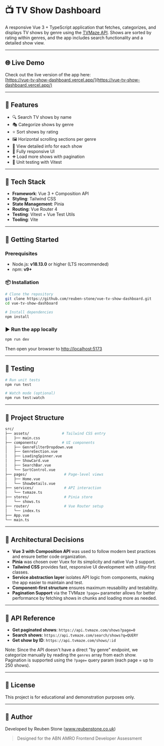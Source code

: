 # 📺 TV Show Dashboard

A responsive Vue 3 + TypeScript application that fetches, categorizes, and displays TV shows by genre using the [TVMaze API](https://www.tvmaze.com/api). Shows are sorted by rating within genres, and the app includes search functionality and a detailed show view.

---

## 🌐 Live Demo

Check out the live version of the app here:  
[https://vue-tv-show-dashboard.vercel.app/](https://vue-tv-show-dashboard.vercel.app/)

---

## 🧠 Features

- 🔍 Search TV shows by name
- 🎭 Categorize shows by genre
- ⭐ Sort shows by rating
- 🖼️ Horizontal scrolling sections per genre
- 📄 View detailed info for each show
- 📱 Fully responsive UI
- ➕ Load more shows with pagination
- 🧪 Unit testing with Vitest

---

## 🧰 Tech Stack

- **Framework**: Vue 3 + Composition API
- **Styling**: Tailwind CSS
- **State Management**: Pinia
- **Routing**: Vue Router 4
- **Testing**: Vitest + Vue Test Utils
- **Tooling**: Vite

---

## 🚀 Getting Started

### Prerequisites

- Node.js: **v18.13.0** or higher (LTS recommended)
- npm: **v9+**

### 📦 Installation

```bash
# Clone the repository
git clone https://github.com/reuben-stone/vue-tv-show-dashboard.git
cd vue-tv-show-dashboard

# Install dependencies
npm install
```

### ▶️ Run the app locally

```bash
npm run dev
```

Then open your browser to [http://localhost:5173](http://localhost:5173)

---

## 🧪 Testing

```bash
# Run unit tests
npm run test

# Watch mode (optional)
npm run test:watch
```

---

## 📁 Project Structure

```bash
src/
├── assets/               # Tailwind CSS entry
│   ├── main.css          
├── components/           # UI components
│   ├── GenreFilterDropdown.vue
│   ├── GenreSection.vue
│   ├── LoadingSpinner.vue
│   ├── ShowCard.vue
│   ├── SearchBar.vue
│   └── SortControl.vue
├── pages/                 # Page-level views
│   ├── Home.vue
│   └── ShowDetails.vue
├── services/              # API interaction
│   └── tvmaze.ts
├── stores/                # Pinia store
│   └── shows.ts
├── router/                # Vue Router setup
│   └── index.ts
├── App.vue
└── main.ts
```

---

## 🧱 Architectural Decisions

- **Vue 3 with Composition API** was used to follow modern best practices and ensure better code organization.
- **Pinia** was chosen over Vuex for its simplicity and native Vue 3 support.
- **Tailwind CSS** provides fast, responsive UI development with utility-first classes.
- **Service abstraction layer** isolates API logic from components, making the app easier to maintain and test.
- **Component-first structure** ensures maximum reusability and testability.
- **Pagination Support** via the TVMaze `?page=` parameter allows for better performance by fetching shows in chunks and loading more as needed.

---

## 🔗 API Reference

- **Get paginated shows**: `https://api.tvmaze.com/shows?page=0`
- **Search shows**: `https://api.tvmaze.com/search/shows?q=QUERY`
- **Get show by ID**: `https://api.tvmaze.com/shows/:id`

Note: Since the API doesn't have a direct "by genre" endpoint, we categorize manually by reading the `genres` array from each show. Pagination is supported using the `?page=` query param (each page = up to 250 shows).

---
<!-- 
## 📸 Screenshots

--- -->

## 📄 License

This project is for educational and demonstration purposes only.

---

## 👋 Author

Developed by Reuben Stone (www.reubenstone.co.uk)

> Designed for the ABN AMRO Frontend Developer Assessment
